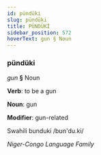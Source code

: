 ```yaml
---
id: pündüki
slug: pündüki
title: PÜNDÜKİ
sidebar_position: 572
hoverText: gun § Noun
---
```


### pündüki

*gun* **§** Noun

**Verb**: to be a gun

**Noun**: gun

**Modifier**: gun-related

Swahili bunduki /bʊn'du.ki/

*Niger-Congo Language Family*